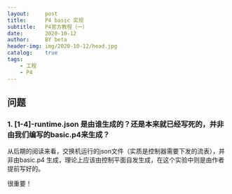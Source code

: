 ```yaml
---
layout:     post
title:      P4 basic 实现
subtitle:   P4官方教程（一）
date:       2020-10-12
author:     BY beta
header-img: img/2020-10-12/head.jpg
catalog:    true
tags:
    - 工程
    - P4
---
```




## 问题

### 1. [1-4]-runtime.json 是由谁生成的？还是本来就已经写死的，并非由我们编写的basic.p4来生成？

从后期的阅读来看，交换机运行的json文件（实质是控制器需要下发的流表），并非由basic.p4 生成，理论上应该由控制平面自发生成，在这个实验中则是由作者提前写好的。

很重要！

